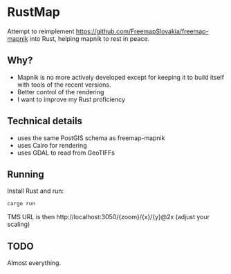 # RustMap

Attempt to reimplement https://github.com/FreemapSlovakia/freemap-mapnik into Rust, helping mapnik to rest in peace.

## Why?

- Mapnik is no more actively developed except for keeping it to build itself with tools of the recent versions.
- Better control of the rendering
- I want to improve my Rust proficiency

## Technical details

- uses the same PostGIS schema as freemap-mapnik
- uses Cairo for rendering
- uses GDAL to read from GeoTIFFs

## Running

Install Rust and run:

```bash
cargo run
```

TMS URL is then http://localhost:3050/{zoom}/{x}/{y}@2x (adjust your scaling)

## TODO

Almost everything.
